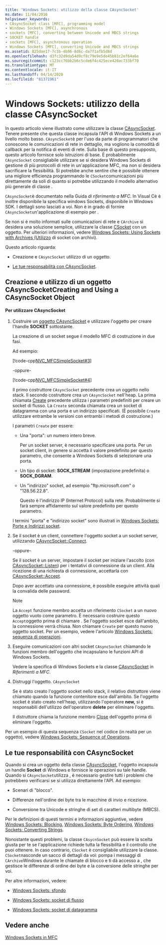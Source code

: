 ```yaml
---
title: 'Windows Sockets: utilizzo della classe CAsyncSocket'
ms.date: 11/04/2016
helpviewer_keywords:
- CAsyncSocket class [MFC], programming model
- Windows Sockets [MFC], asynchronous
- sockets [MFC], converting between Unicode and MBCS strings
- SOCKET handle
- sockets [MFC], asynchronous operation
- Windows Sockets [MFC], converting Unicode and MBCS strings
ms.assetid: 825dae17-7c1b-4b86-8d6c-da7f1afb5d8d
ms.openlocfilehash: d3fc32d9da54d9cf8c79e9e5de45b81c2ef64a6e
ms.sourcegitcommit: c123cc76bb2b6c5cde6f4c425ece420ac733bf70
ms.translationtype: MT
ms.contentlocale: it-IT
ms.lasthandoff: 04/14/2020
ms.locfileid: "81371961"
---
```

# <a name="windows-sockets-using-class-casyncsocket"></a>Windows Sockets: utilizzo della classe CAsyncSocket

In questo articolo viene illustrato come utilizzare la classe [CAsyncSocket](../mfc/reference/casyncsocket-class.md). Tenere presente che questa classe incapsula l'API di Windows Sockets a un livello molto basso. `CAsyncSocket`è per l'uso da parte di programmatori che conoscono le comunicazioni di rete in dettaglio, ma vogliono la comodità di callback per la notifica di eventi di rete. Sulla base di questo presupposto, questo articolo fornisce solo istruzioni di base. È probabilmente `CAsyncSocket` consigliabile utilizzare se si desidera Windows Sockets di gestione di più protocolli di rete in un'applicazione MFC, ma non si desidera sacrificare la flessibilità. Si potrebbe anche sentire che è possibile ottenere una migliore efficienza programmando le `CSocket`comunicazioni più direttamente da soli di quanto si potrebbe utilizzando il modello alternativo più generale di classe .

`CAsyncSocket`è documentato nella Guida *di riferimento a MFC*. In Visual Cè è inoltre disponibile la specifica windows Sockets, disponibile in Windows SDK. I dettagli sono lasciati a voi. Non è in grado di fornire `CAsyncSocket`un'applicazione di esempio per .

Se non si è molto informati sulle comunicazioni di rete e `CArchive` si desidera una soluzione semplice, utilizzare la classe [CSocket](../mfc/reference/csocket-class.md) con un oggetto. Per ulteriori informazioni, vedere [Windows Sockets: Using Sockets with Archives (Utilizzo](../mfc/windows-sockets-using-sockets-with-archives.md) di socket con archivi).

Questo articolo riguarda:

- Creazione e `CAsyncSocket` utilizzo di un oggetto.

- [Le tue responsabilità con CAsyncSocket](#_core_your_responsibilities_with_casyncsocket).

## <a name="creating-and-using-a-casyncsocket-object"></a><a name="_core_creating_and_using_a_casyncsocket_object"></a>Creazione e utilizzo di un oggetto CAsyncSocketCreating and Using a CAsyncSocket Object

#### <a name="to-use-casyncsocket"></a>Per utilizzare CAsyncSocket

1. Costruire un [oggetto CAsyncSocket](../mfc/reference/casyncsocket-class.md) e utilizzare l'oggetto per creare l'handle **SOCKET** sottostante.

   La creazione di un socket segue il modello MFC di costruzione in due fasi.

   Ad esempio:

   [!code-cpp[NVC_MFCSimpleSocket#3](../mfc/codesnippet/cpp/windows-sockets-using-class-casyncsocket_1.cpp)]

     -oppure-

   [!code-cpp[NVC_MFCSimpleSocket#4](../mfc/codesnippet/cpp/windows-sockets-using-class-casyncsocket_2.cpp)]

   Il primo costruttore `CAsyncSocket` precedente crea un oggetto nello stack. Il secondo costruttore crea un `CAsyncSocket` nell'heap. La prima chiamata [Create](../mfc/reference/casyncsocket-class.md#create) precedente utilizza i parametri predefiniti per creare un socket di flusso. La `Create` seconda chiamata crea un socket di datagramma con una porta e un indirizzo specificati. (È possibile `Create` utilizzare entrambe le versioni con entrambi i metodi di costruzione.)

   I parametri `Create` per essere:

   - Una "porta": un numero intero breve.

      Per un socket server, è necessario specificare una porta. Per un socket client, in genere si accetta il valore predefinito per questo parametro, che consente a Windows Sockets di selezionare una porta.

   - Un tipo di socket: **SOCK_STREAM** (impostazione predefinita) o **SOCK_DGRAM**.

   - Un "indirizzo" socket, ad esempio "ftp.microsoft.com" o "128.56.22.8".

      Questo è l'indirizzo IP (Internet Protocol) sulla rete. Probabilmente si farà sempre affidamento sul valore predefinito per questo parametro.

   I termini "porta" e "indirizzo socket" sono illustrati in [Windows Sockets: Porte e Indirizzi socket](../mfc/windows-sockets-ports-and-socket-addresses.md).

1. Se il socket è un client, connettere l'oggetto socket a un socket server, utilizzando [CAsyncSocket::Connect](../mfc/reference/casyncsocket-class.md#connect).

     -oppure-

   Se il socket è un server, impostare il socket per iniziare l'ascolto (con [CAsyncSocket::Listen](../mfc/reference/casyncsocket-class.md#listen)) per i tentativi di connessione da un client. Alla ricezione di una richiesta di connessione, accettarla con [CAsyncSocket::Accept](../mfc/reference/casyncsocket-class.md#accept).

   Dopo aver accettato una connessione, è possibile eseguire attività quali la convalida delle password.

    > [!NOTE]
    >  La `Accept` funzione membro accetta un riferimento `CSocket` a un nuovo oggetto vuoto come parametro. È necessario costruire questo `Accept`oggetto prima di chiamare . Se l'oggetto socket esce dall'ambito, la connessione verrà chiusa. Non chiamare `Create` per questo nuovo oggetto socket. Per un esempio, vedere l'articolo [Windows Sockets: sequenza di operazioni](../mfc/windows-sockets-sequence-of-operations.md).

1. Eseguire comunicazioni con altri socket `CAsyncSocket` chiamando le funzioni membro dell'oggetto che incapsulano le funzioni API di Windows Sockets.

   Vedere la specifica di Windows Sockets e la classe [CAsyncSocket](../mfc/reference/casyncsocket-class.md) in *Riferimenti a MFC*.

1. Distruggi l'oggetto. `CAsyncSocket`

   Se è stato creato l'oggetto socket nello stack, il relativo distruttore viene chiamato quando la funzione contenitore esce dall'ambito. Se l'oggetto socket è stato creato nell'heap, utilizzando l'operatore **new,** si è responsabili dell'utilizzo dell'operatore **delete** per eliminare l'oggetto.

   Il distruttore chiama la funzione membro [Close](../mfc/reference/casyncsocket-class.md#close) dell'oggetto prima di eliminare l'oggetto.

Per un esempio di questa sequenza `CSocket` nel codice (in realtà per un oggetto), vedere [Windows Sockets: Sequence of Operations](../mfc/windows-sockets-sequence-of-operations.md).

## <a name="your-responsibilities-with-casyncsocket"></a><a name="_core_your_responsibilities_with_casyncsocket"></a>Le tue responsabilità con CAsyncSocket

Quando si crea un oggetto della classe [CAsyncSocket](../mfc/reference/casyncsocket-class.md), l'oggetto incapsula un handle **Socket** di Windows e fornisce le operazioni su tale handle. Quando si `CAsyncSocket`utilizza , è necessario gestire tutti i problemi che potrebbero verificarsi se si utilizza direttamente l'API. Ad esempio:

- Scenari di "blocco".

- Differenze nell'ordine dei byte tra le macchine di invio e ricezione.

- Conversione tra Unicode e stringhe di set di caratteri multibyte (MBCS).

Per le definizioni di questi termini e informazioni aggiuntive, vedere [Windows Sockets: Blocking](../mfc/windows-sockets-blocking.md), [Windows Sockets: Byte Ordering](../mfc/windows-sockets-byte-ordering.md), [Windows Sockets: Converting Strings](../mfc/windows-sockets-converting-strings.md).

Nonostante questi problemi, la classe `CAsycnSocket` può essere la scelta giusta per te se l'applicazione richiede tutta la flessibilità e il controllo che puoi ottenere. In caso contrario, `CSocket` è consigliabile utilizzare la classe. `CSocket`nasconde un sacco di dettagli da voi: pompa i messaggi di `CArchive`Windows durante le chiamate di blocco e ti dà accesso a , che gestisce le differenze di ordine dei byte e la conversione delle stringhe per voi.

Per altre informazioni, vedere:

- [Windows Sockets: sfondo](../mfc/windows-sockets-background.md)

- [Windows Sockets: socket di flusso](../mfc/windows-sockets-stream-sockets.md)

- [Windows Sockets: socket di datagramma](../mfc/windows-sockets-datagram-sockets.md)

## <a name="see-also"></a>Vedere anche

[Windows Sockets in MFC](../mfc/windows-sockets-in-mfc.md)
